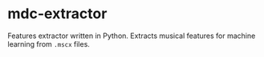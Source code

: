 # mdc-extractor

Features extractor written in Python.
Extracts musical features for machine learning from `.mscx` files.
